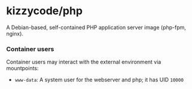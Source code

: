 # kizzycode/php

A Debian-based, self-contained PHP application server image (php-fpm, nginx).

### Container users
Container users may interact with the external environment via mountpoints:
- `www-data`: A system user for the webserver and php; it has UID `10000`

